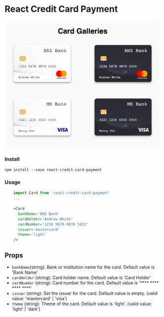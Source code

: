 React Credit Card Payment
===

![alt text](https://raw.githubusercontent.com/dotaemon99/react-credit-card-payment/master/media/demo.png)

### Install
```
npm install --save react-credit-card-payment
```

### Usage

```jsx
    import Card from 'react-credit-card-payment'
    ...

    <Card
      bankName='ANZ Bank'
      cardHolder='Andrew White'
      cardNumber='1234 5678 9876 5432'
      issuer='mastercard'
      theme='light'
    />
```

## Props

- `bankName`(string): Bank or institution name for the card. Default value is 'Bank Name' 
- `cardHolder` (string): Card holder name. Default value is 'Card Holder'
- `cardNumber` (string): Card number for the card. Default value is '**** **** **** ****'
- `issuer` (string): Set the issuer for the card. Default value is empty. (valid value: 'mastercard' | 'visa')
- `theme` (string): Theme of the card. Default value is 'light'. (valid value: 'light' | 'dark')

